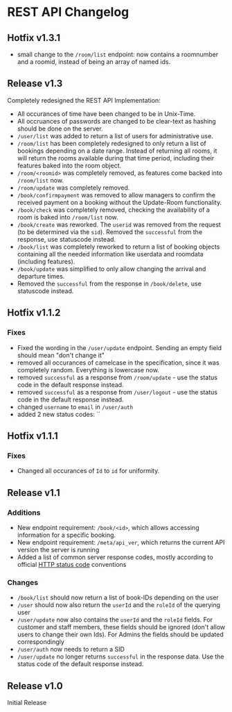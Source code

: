 # REST API Changelog

## Hotfix v1.3.1

* small change to the `/room/list` endpoint: now contains a roomnumber and a roomid, instead of being an array of named ids.

## Release v1.3

Completely redesigned the REST API Implementation:

* All occurances of time have been changed to be in Unix-Time.
* All occruances of passwords are changed to be clear-text as hashing should be done on the server.
* `/user/list` was added to return a list of users for administrative use.
* `/room/list` has been completely redesigned to only return a list of bookings depending on a date range. Instead of returning all rooms, it will return the rooms available during that time period, including their features baked into the room object.
* `/room/<roomid>` was completely removed, as features come backed into `/room/list` now.
* `/room/update` was completely removed.
* `/book/confirmpayment` was removed to allow managers to confirm the received payment on a booking without the Update-Room functionality.
* `/book/check` was completely removed, checking the availability of a room is baked into `/room/list` now.
* `/book/create` was reworked. The `userid` was removed from the request (to be determined via the `sid`). Removed the `successful` from the response, use statuscode instead.
* `/book/list` was completely reworked to return a list of booking objects containing all the needed information like userdata and roomdata (including features).
* `/book/update` was simplified to only allow changing the arrival and departure times.
* Removed the `successful` from the response in `/book/delete`, use statuscode instead. 

## Hotfix v1.1.2

### Fixes

* Fixed the wording in the `/user/update` endpoint. Sending an empty field should mean "don't change it"
* removed all occurances of camelcase in the specification, since it was completely random. Everything is lowercase now.
* removed `successful` as a response from `/room/update` - use the status code in the default response instead.
* removed `successful` as a response from `/user/logout` - use the status code in the default response instead.
* changed `username` to `email` in `/user/auth`
* added 2 new status codes: ``

## Hotfix v1.1.1

### Fixes

* Changed all occurances of `Id` to `id` for uniformity.

## Release v1.1

### Additions

* New endpoint requirement: `/book/<id>`, which allows accessing information for a specific booking.
* New endpoint requirement: `/meta/api_ver`, which returns the current API version the server is running
* Added a list of common server response codes, mostly according to official [HTTP status code](https://en.wikipedia.org/wiki/List_of_HTTP_status_codes) conventions 

### Changes

* `/book/list` should now return a list of book-IDs depending on the user
* `/user` should now also return the `userId` and the `roleId` of the querying user
* `/user/update` now also contains the `userId` and the `roleId` fields. For customer and staff members, these fields should be ignored (don't allow users to change their own Ids). For Admins the fields should be updated correspondingly
* `/user/auth` now needs to return a SID
* `/user/update` no longer returns `successful` in the response data. Use the status code of the default response instead.

## Release v1.0

Initial Release